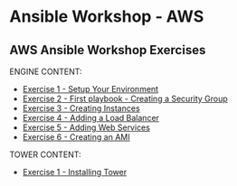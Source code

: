 # Ansible Workshop - AWS

## AWS Ansible Workshop Exercises

 ENGINE CONTENT:
 
 - [Exercise 1 - Setup Your Environment](ansible_engine/1-setup)
 - [Exercise 2 - First playbook - Creating a Security Group](ansible_engine/2-securitygroup)
 - [Exercise 3 - Creating Instances](ansible_engine/3-instances)
 - [Exercise 4 - Adding a Load Balancer](ansible_engine/4-loadbalancer)
 - [Exercise 5 - Adding Web Services](ansible_engine/5-addservices)
 - [Exercise 6 - Creating an AMI](ansible_engine/6-ami)

 
 TOWER CONTENT:
 
 - [Exercise 1 - Installing Tower](ansible_tower/1-install)

